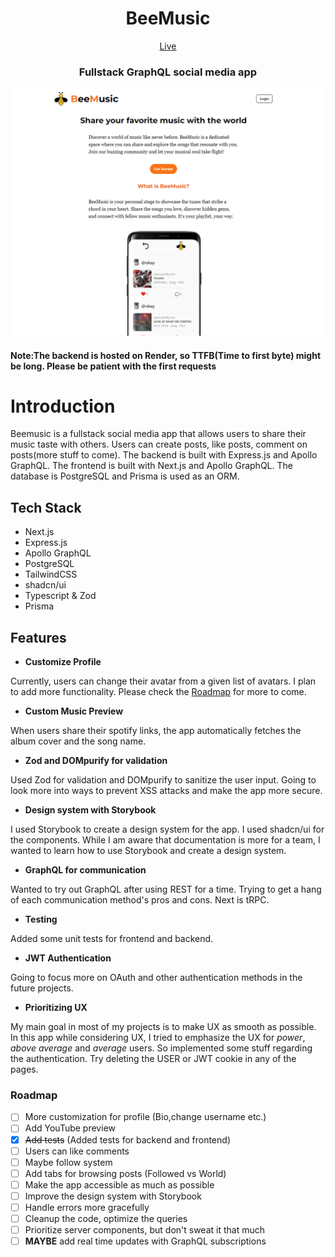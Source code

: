 <div align="center">
<h1>BeeMusic</h1>

[Live](https://beemusic.kutaybekleric.com/)

<h3>Fullstack GraphQL social media app</h3>
</div>

![Landing Page](./frontend/public/landing_page.png)

<h4>Note:The backend is hosted on Render, so TTFB(Time to first byte) might be long. Please be patient with the first requests</h4>

# Introduction

Beemusic is a fullstack social media app that allows users to share their music taste with others. Users can create posts, like posts, comment on posts(more stuff to come). The backend is built with Express.js and Apollo GraphQL. The frontend is built with Next.js and Apollo GraphQL. The database is PostgreSQL and Prisma is used as an ORM.


## Tech Stack

- Next.js
- Express.js
- Apollo GraphQL
- PostgreSQL
- TailwindCSS
- shadcn/ui
- Typescript & Zod
- Prisma


## Features


- <b>Customize Profile</b> <br>

Currently, users can change their avatar from a given list of avatars. I plan to add more functionality. Please check the [Roadmap](#roadmap) for more to come.

- <b>Custom Music Preview</b><br>

When users share their spotify links, the app automatically fetches the album cover and the song name.

- <b>Zod and DOMpurify for validation</b> <br>

Used Zod for validation and DOMpurify to sanitize the user input. Going to look more into ways to prevent XSS attacks and make the app more secure.


- <b>Design system with Storybook</b> <br>

I used Storybook to create a design system for the app. I used shadcn/ui for the components. While I am aware that documentation is more for a team, I wanted to learn how to use Storybook and create a design system.

- <b>GraphQL for communication</b><br>

Wanted to try out GraphQL after using REST for a time. Trying to get a hang of each communication method's pros and cons. Next is tRPC.

- <b>Testing</b><br>

Added some unit tests for frontend and backend.


- <b>JWT Authentication</b> <br>

Going to focus more on OAuth and other authentication methods in the future projects.

- <b>Prioritizing UX</b><br>

My main goal in most of my projects is to make UX as smooth as possible. In this app while considering UX, I tried to emphasize the UX for *power*, *above average* and *average* users. So implemented some stuff regarding the authentication. Try deleting the USER or JWT cookie in any of the pages.



### Roadmap

- [ ] More customization for profile (Bio,change username etc.)
- [ ] Add YouTube preview
- [x] ~~Add tests~~ (Added tests for backend and frontend)
- [ ] Users can like comments
- [ ] Maybe follow system
- [ ] Add tabs for browsing posts (Followed vs World)
- [ ] Make the app accessible as much as possible
- [ ] Improve the design system with Storybook
- [ ] Handle errors more gracefully
- [ ] Cleanup the code, optimize the queries
- [ ] Prioritize server components, but don't sweat it that much
- [ ] **MAYBE** add real time updates with GraphQL subscriptions
